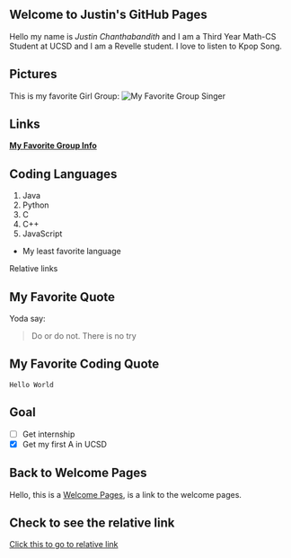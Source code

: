 ## Welcome to Justin's GitHub Pages

Hello my name is *Justin Chanthabandith* and I am a Third Year Math-CS Student at UCSD and I am a Revelle student. I love to listen to Kpop Song.

## Pictures

This is my favorite Girl Group: ![My Favorite Group Singer](https://upload.wikimedia.org/wikipedia/commons/f/f4/180717_%EC%97%B4%EB%A6%B0%EC%9D%8C%EC%95%85%ED%9A%8C_%ED%8A%B8%EC%99%80%EC%9D%B4%EC%8A%A4_02.jpg)

## Links

[**My Favorite Group Info**](https://en.wikipedia.org/wiki/Twice)

## Coding Languages 

1. Java
2. Python
3. C
4. C++
5. JavaScript
  - My least favorite language
  

 Relative links

## My Favorite Quote

Yoda say: 

> Do or do not. There is no try

## My Favorite Coding Quote

```Hello World```

## Goal 
- [ ] Get internship
- [x] Get my first A in UCSD

## Back to Welcome Pages

Hello, this is a [Welcome Pages](https://github.com/thejustinrock/userpage/blob/gh-pages/index.md#welcome-to-justins-github-pages), is a link to the welcome pages.

## Check to see the relative link

[Click this to go to relative link](https://github.com/thejustinrock/userpage/blob/gh-pages/relativelink.md)





